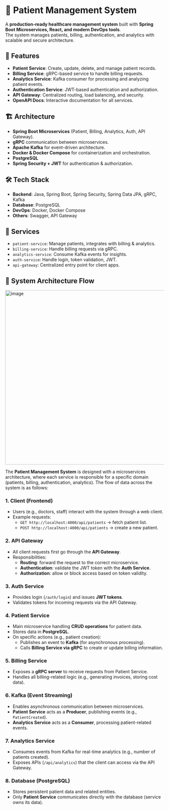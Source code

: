 # 🏥 Patient Management System

A **production-ready healthcare management system** built with **Spring Boot Microservices, React, and modern DevOps tools**.  
The system manages patients, billing, authentication, and analytics with scalable and secure architecture.

## 🚀 Features
- **Patient Service**: Create, update, delete, and manage patient records.
- **Billing Service**: gRPC-based service to handle billing requests.
- **Analytics Service**: Kafka consumer for processing and analyzing patient events.
- **Authentication Service**: JWT-based authentication and authorization.
- **API Gateway**: Centralized routing, load balancing, and security.
- **OpenAPI Docs**: Interactive documentation for all services.

## 🏗️ Architecture
- **Spring Boot Microservices** (Patient, Billing, Analytics, Auth, API Gateway).
- **gRPC** communication between microservices.
- **Apache Kafka** for event-driven architecture.
- **Docker & Docker Compose** for containerization and orchestration.
- **PostgreSQL**
- **Spring Security + JWT** for authentication & authorization.

## 🛠️ Tech Stack
- **Backend**: Java, Spring Boot, Spring Security, Spring Data JPA, gRPC, Kafka  
- **Database**: PostgreSQL  
- **DevOps**: Docker, Docker Compose
- **Others**: Swagger, API Gateway  

## 📂 Services
- `patient-service`: Manage patients, integrates with billing & analytics.
- `billing-service`: Handle billing requests via gRPC.
- `analytics-service`: Consume Kafka events for insights.
- `auth-service`: Handle login, token validation, JWT.
- `api-gateway`: Centralized entry point for client apps.
## 🔄 System Architecture Flow

<img width="1651" height="555" alt="image" src="https://github.com/user-attachments/assets/992e69cd-985e-4bd3-aced-766ad253766a" />


The **Patient Management System** is designed with a microservices architecture, where each service is responsible for a specific domain (patients, billing, authentication, analytics). The flow of data across the system is as follows:

### 1. Client (Frontend)
- Users (e.g., doctors, staff) interact with the system through a web client.  
- Example requests:  
  - `GET http://localhost:4000/api/patients` → fetch patient list.  
  - `POST http://localhost:4000/api/patients` → create a new patient.  

### 2. API Gateway
- All client requests first go through the **API Gateway**.  
- Responsibilities:  
  - **Routing**: forward the request to the correct microservice.  
  - **Authentication**: validate the JWT token with the **Auth Service**.  
  - **Authorization**: allow or block access based on token validity.  

### 3. Auth Service
- Provides login (`/auth/login`) and issues **JWT tokens**.  
- Validates tokens for incoming requests via the API Gateway.  

### 4. Patient Service
- Main microservice handling **CRUD operations** for patient data.  
- Stores data in **PostgreSQL**.  
- On specific actions (e.g., patient creation):  
  - Publishes an event to **Kafka** (for asynchronous processing).  
  - Calls **Billing Service via gRPC** to create or update billing information.  

### 5. Billing Service
- Exposes a **gRPC server** to receive requests from Patient Service.  
- Handles all billing-related logic (e.g., generating invoices, storing cost data).  

### 6. Kafka (Event Streaming)
- Enables asynchronous communication between microservices.  
- **Patient Service** acts as a **Producer**, publishing events (e.g., `PatientCreated`).  
- **Analytics Service** acts as a **Consumer**, processing patient-related events.  

### 7. Analytics Service
- Consumes events from Kafka for real-time analytics (e.g., number of patients created).  
- Exposes APIs (`/api/analytics`) that the client can access via the API Gateway.  

### 8. Database (PostgreSQL)
- Stores persistent patient data and related entities.  
- Only **Patient Service** communicates directly with the database (service owns its data).  



